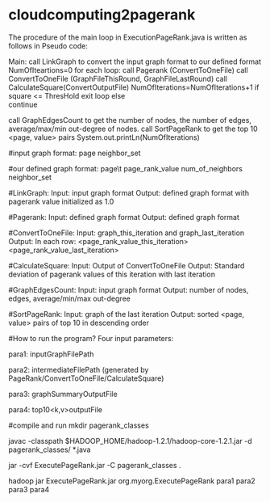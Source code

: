 # cloudcomputing2pagerank
The procedure of the main loop in ExecutionPageRank.java is written as follows in Pseudo code:

Main:
call LinkGraph to convert the input graph format to our defined format
NumOfIteartions=0
for each loop:
  call Pagerank (ConvertToOneFile)
  call ConvertToOneFile (GraphFileThisRound, GraphFileLastRound)
  call CalculateSquare(ConvertOutputFile)
  NumOfIterations=NumOfIterations+1
  if square <= ThresHold
  exit loop
  else    
  continue

call GraphEdgesCount to get the number of nodes, the number of edges, average/max/min out-degree of nodes.
call SortPageRank to get the top 10 <page, value> pairs
System.out.printLn(NumOfIterations)



#input graph format: 
page neighbor_set

#our defined graph format:
page\t page_rank_value num_of_neighbors neighbor_set


#LinkGraph:
Input: input graph format
Output: defined graph format with pagerank value initialized as 1.0

#Pagerank: 
Input: defined graph format
Output: defined graph format

#ConvertToOneFile:
Input: graph_this_iteration and graph_last_iteration
Output: In each row: <page> <page_rank_value_this_iteration> <page_rank_value_last_iteration>

#CalculateSquare:
Input: Output of ConvertToOneFile
Output: Standard deviation of pagerank values of this iteration with last iteration

#GraphEdgesCount:
Input: input graph format
Output: number of nodes, edges, average/min/max out-degree

#SortPageRank: 
Input: graph of the last iteration
Output: sorted <page, value> pairs of top 10 in descending order


#How to run the program?
Four input parameters:

para1: inputGraphFilePath

para2: intermediateFilePath (generated by PageRank/ConvertToOneFile/CalculateSquare)

para3: graphSummaryOutputFile

para4: top10<k,v>outputFile

#compile and run
mkdir pagerank_classes

javac -classpath $HADOOP_HOME/hadoop-1.2.1/hadoop-core-1.2.1.jar -d pagerank_classes/ *.java

jar -cvf ExecutePageRank.jar -C pagerank_classes .

hadoop jar ExecutePageRank.jar org.myorg.ExecutePageRank para1 para2 para3 para4
